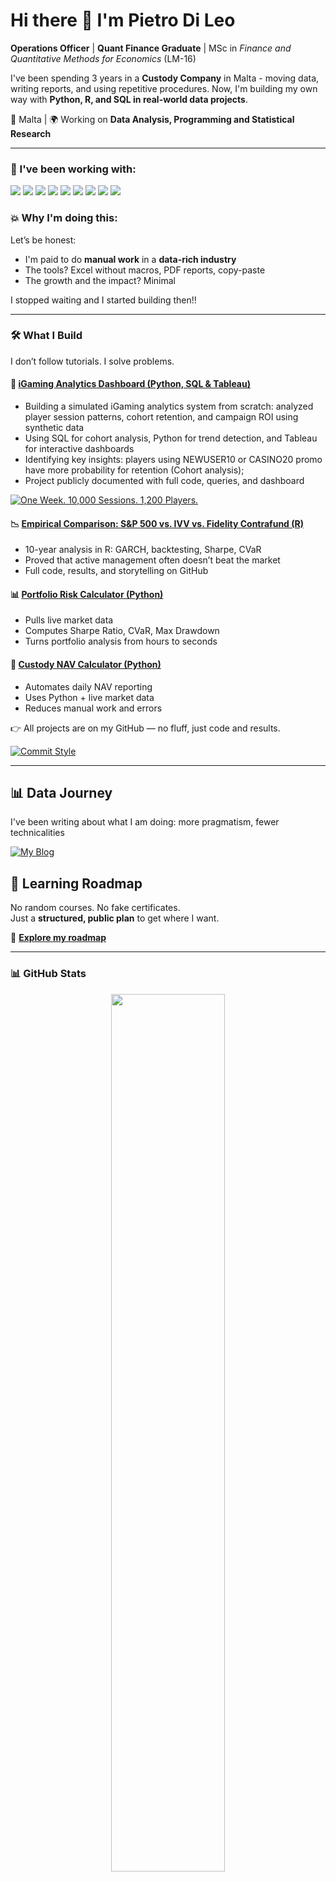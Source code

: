 # Hi there 👋 I'm Pietro Di Leo

**Operations Officer** | **Quant Finance Graduate** | MSc in *Finance and Quantitative Methods for Economics* (LM-16)  

I've been spending 3 years in a **Custody Company** in Malta - moving data, writing reports, and using repetitive procedures.
Now, I'm building my own way with **Python, R, and SQL in real-world data projects**.

📍 Malta | 🌍 Working on **Data Analysis, Programming and Statistical Research**


---


### 🔧 I've been working with:
<div align="left">

  <img src="https://img.shields.io/badge/Python-3776AB?style=for-the-badge&logo=python&logoColor=white" />
  <img src="https://img.shields.io/badge/Pandas-150458?style=for-the-badge&logo=pandas&logoColor=white" />
  
  <img src="https://img.shields.io/badge/NumPy-013243?style=for-the-badge&logo=numpy&logoColor=white" />

  <img src="https://img.shields.io/badge/R-276DC3?style=for-the-badge&logo=r&logoColor=white" />
  <img src="https://img.shields.io/badge/SQL-6AA84F?style=for-the-badge&logo=postgresql&logoColor=white" />
  <img src="https://img.shields.io/badge/Matplotlib-FFD966?style=for-the-badge&logo=matplotlib&logoColor=white" />
  
  <img src="https://img.shields.io/badge/Tableau-660000?style=for-the-badge&logo=tableau&logoColor=white" />
  <img src="https://img.shields.io/badge/Jupyter-F37626?style=for-the-badge&logo=jupyter&logoColor=white" />
  <img src="https://img.shields.io/badge/Git-F05032?style=for-the-badge&logo=git&logoColor=white" />
</div>

### 💥 Why I'm doing this:

Let’s be honest:  
- I'm paid to do **manual work** in a **data-rich industry**
- The tools? Excel without macros, PDF reports, copy-paste
- The growth and the impact? Minimal

I stopped waiting and I started building then!!

---

### 🛠 What I Build

I don’t follow tutorials. I solve problems.

#### 🎰 [iGaming Analytics Dashboard (Python, SQL & Tableau)](https://github.com/DLPietro/igaming-analytics-case-study)
- Building a simulated iGaming analytics system from scratch: analyzed player session patterns, cohort retention, and campaign ROI using synthetic data
- Using SQL for cohort analysis, Python for trend detection, and Tableau for interactive dashboards
- Identifying key insights: players using NEWUSER10 or CASINO20 promo have more probability for retention (Cohort analysis);
- Project publicly documented with full code, queries, and dashboard

[![One Week. 10,000 Sessions. 1,200 Players.](https://img.shields.io/badge/One_Week-10K_Sessions-28A745?style=for-the-badge&logo=python&logoColor=white)](https://github.com/DLPietro/igaming-analytics-case-study/blob/main/reports/daily_kpi_report.csv)


#### 📉 [Empirical Comparison: S&P 500 vs. IVV vs. Fidelity Contrafund (R)](https://github.com/DLPietro/thesis-backtesting-etf-spx)
- 10-year analysis in R: GARCH, backtesting, Sharpe, CVaR
- Proved that active management often doesn’t beat the market
- Full code, results, and storytelling on GitHub

#### 📊 [Portfolio Risk Calculator (Python)](https://github.com/DLPietro/portfolio-risk-calculator)
- Pulls live market data
- Computes Sharpe Ratio, CVaR, Max Drawdown
- Turns portfolio analysis from hours to seconds

#### 🧮 [Custody NAV Calculator (Python)](https://github.com/DLPietro/custody-nav-calculator)
- Automates daily NAV reporting
- Uses Python + live market data
- Reduces manual work and errors

👉 All projects are on my GitHub — no fluff, just code and results.

[![Commit Style](https://img.shields.io/badge/Commit_Style-DLPietro-9B59B6?style=for-the-badge&logo=git&logoColor=white)](https://github.com/DLPietro/learning-roadmap/blob/main/CONTRIBUTING.md)

---

## 📊 Data Journey

I've been writing about what I am doing: more pragmatism, fewer technicalities

<a href="https://dlpietro.github.io">
  <img src="https://img.shields.io/badge/Blog-My_Data_Journey-28A745?style=for-the-badge&logo=ghost&logoColor=white" alt="My Blog"/>
</a>


## 🌱 Learning Roadmap

No random courses. No fake certificates.  
Just a **structured, public plan** to get where I want.

🚀 **[Explore my roadmap](https://github.com/DLPietro/learning-roadmap)**

---


### 📊 **GitHub Stats**

<div align="center">
  <img src="https://streak-stats.demolab.com?user=DLPietro&theme=radical&hide_border=true&hide_total_contributions=true" width="60%"/>
  <img src="https://github-readme-stats.vercel.app/api?username=DLPietro&show_icons=true&theme=radical&layout=compact&from=2025-07-31" width="48%"/>
  <img src="https://github-readme-stats.vercel.app/api/top-langs/?username=DLPietro&layout=compact&theme=radical" width="43%" />
</div>

# Let's connect!! 🌍🌟

[![Email](https://img.shields.io/badge/Email-d14836?style=for-the-badge&logo=gmail&logoColor=white)](mailto:dileopie@gmail.com)
[![LinkedIn](https://img.shields.io/badge/LinkedIn-0077B5?style=for-the-badge&logo=linkedin&logoColor=white)](https://www.linkedin.com/in/pietrodileo)
[![GitHub](https://img.shields.io/badge/GitHub-181717?style=for-the-badge&logo=github&logoColor=white)](https://github.com/DLPietro)
---
